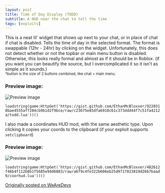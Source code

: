 ```yaml
---
layout: post
title: Time of Day Display (TODD)
subtitle: A HUD near the chat to tell the time
tags: [exploits]
---
```


This is a neat lil' widget that shows up next to your chat, or in place of chat if chat is disabled. Tells the time of day in the selected format. The format is swappable (12hr - 24hr) by clicking on the widget. Unfortunately, this does not detect whether or not the topbar or main menu button is disabled. Otherwise, this looks really formal and almost as if it should be in Roblox. (if you want you can beautify the source, but I overcomplicated it so it isn't as simple as it sounds.)  
<sup>*button is the size of 2 buttons combined, like chat + main menu.</sup>

### Preview image:

![Preview image](/assets/img/embed/todd-preview.png)

`loadstring(game:HttpGet('https://gist.github.com/EthanMcBloxxer/9220310bae4555aff204cb9b1d2f9bce/raw/c23675e85dfa6910c61c373ddd44f7c51fa4212a/todd.lua'))()`

I also made a coordinates HUD mod, with the same aesthetic type. Upon clicking it copies your coords to the clipboard (if your exploit supports `setclipboard`)

### Preview image:

![Preview image](/assets/img/embed/coorhud-preview.png)

`loadstring(game:HttpGet('https://gist.github.com/EthanMcBloxxer/482612f46b4f112b0b1f5685e94d6883/raw/a6f9c4fe322b606eb25d9717023819d26b7baad9/coorhud.lua'))()`

<a href="https://wearedevs.net/forum/t/14286/" title="WeAreDevs"><i title="Originally on WeAreDevs" class="fas fa-code"></i> Originally posted on WeAreDevs</a>
